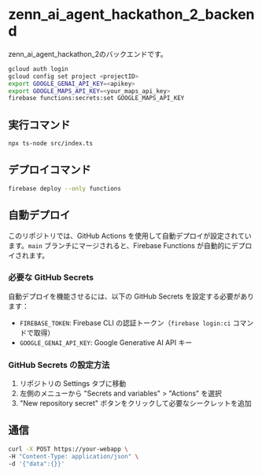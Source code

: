 # zenn_ai_agent_hackathon_2_backend
zenn_ai_agent_hackathon_2のバックエンドです。

```bash
gcloud auth login
gcloud config set project <projectID>
export GOOGLE_GENAI_API_KEY=<apikey>
export GOOGLE_MAPS_API_KEY=<your_maps_api_key>
firebase functions:secrets:set GOOGLE_MAPS_API_KEY
```

## 実行コマンド

```bash
npx ts-node src/index.ts
```

## デプロイコマンド

```bash
firebase deploy --only functions
```

## 自動デプロイ

このリポジトリでは、GitHub Actions を使用して自動デプロイが設定されています。`main` ブランチにマージされると、Firebase Functions が自動的にデプロイされます。

### 必要な GitHub Secrets

自動デプロイを機能させるには、以下の GitHub Secrets を設定する必要があります：

- `FIREBASE_TOKEN`: Firebase CLI の認証トークン（`firebase login:ci` コマンドで取得）
- `GOOGLE_GENAI_API_KEY`: Google Generative AI API キー

### GitHub Secrets の設定方法

1. リポジトリの Settings タブに移動
2. 左側のメニューから "Secrets and variables" > "Actions" を選択
3. "New repository secret" ボタンをクリックして必要なシークレットを追加

## 通信

```bash
curl -X POST https://your-webapp \
-H "Content-Type: application/json" \
-d '{"data":{}}'
```
